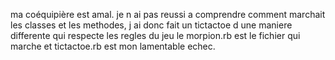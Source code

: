 ma coéquipière est amal.
je n ai pas reussi a comprendre comment marchait les classes et les methodes, j ai donc fait un tictactoe d une maniere differente qui respecte les regles du jeu le morpion.rb est le fichier qui marche et tictactoe.rb est mon lamentable echec.

